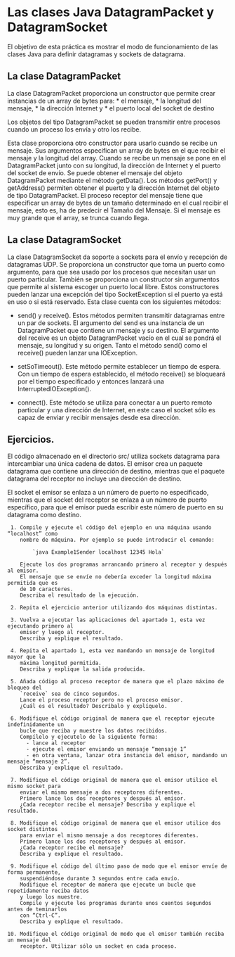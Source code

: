 # Las clases Java DatagramPacket y DatagramSocket

El objetivo de esta práctica es mostrar el modo de funcionamiento de las
clases Java para definir datagramas y sockets de datagrama.

## La clase DatagramPacket

  La clase DatagramPacket proporciona un constructor que permite crear instancias de
  un array de bytes para: 
    * el mensaje, 
    * la longitud del mensaje, 
    * la dirección Internet y 
    * el puerto local del socket de destino

  Los objetos del tipo DatagramPacket se pueden transmitir entre procesos cuando un
  proceso los envía y otro los recibe.

  Esta clase proporciona otro constructor para usarlo cuando se recibe un mensaje. 
  Sus argumentos especifican un array de bytes en el que recibir el mensaje y 
  la longitud del array. 
  Cuando se recibe un mensaje se pone en el DatagramPacket junto con su longitud,
  la dirección de Internet y el puerto del socket de envío.
  Se puede obtener el mensaje del objeto DatagramPacket mediante el método getData().
  Los métodos getPort() y getAddress() permiten obtener el puerto y la dirección
  Internet del objeto de tipo DatagramPacket.
  El proceso receptor del mensaje tiene que especificar un array de bytes de un tamaño
  determinado en el cual recibir el mensaje, esto es, ha de predecir el Tamaño del Mensaje. 
  Si el mensaje es muy grande que el array, se trunca cuando llega. 

## La clase DatagramSocket

  La clase DatagramSocket da soporte a sockets para el envío y recepción de datagramas UDP.
  Se proporciona un constructor que toma un puerto como argumento, para que sea
  usado por los procesos que necesitan usar un puerto particular. 
  También se proporciona un constructor sin argumentos que permite al sistema escoger un 
  puerto local libre. 
  Estos constructores pueden lanzar una excepción del tipo SocketException si el puerto ya
  está en uso o si está reservado.
  Esta clase cuenta con los siguientes métodos:

  * send() y receive().
    Estos métodos permiten transmitir datagramas entre un par de sockets. 
    El argumento del send es una instancia de un DatagramPacket que contiene un mensaje
    y su destino. 
    El argumento del receive es un objeto DatagramPacket vacío en el cual se pondrá el mensaje, 
    su longitud y su origen. 
    Tanto el método send() como el receive() pueden lanzar una IOException.
 
  * setSoTimeout().
    Este método permite establecer un tiempo de espera. 
    Con un tiempo de espera establecido, el método receive() se bloqueará por el tiempo 
    especificado y entonces lanzará una InterruptedIOException().

  * connect().
    Este método se utiliza para conectar a un puerto remoto particular y una dirección
    de Internet, en este caso el socket sólo es capaz de enviar y recibir mensajes desde
    esa dirección.

## Ejercicios.

  El código almacenado en el directorio src/ utiliza sockets datagrama para intercambiar 
  una única cadena de datos. 
  El emisor crea un paquete datagrama que contiene una dirección de destino, mientras que 
  el paquete datagrama del receptor no incluye una dirección de destino.

  El socket el emisor se enlaza a un número de puerto no especificado, mientras que el
  socket del receptor se enlaza a un número de puerto específico, para que el emisor pueda
  escribir este número de puerto en su datagrama como destino.

     1. Compile y ejecute el código del ejemplo en una máquina usando “localhost” como
        nombre de máquina. Por ejemplo se puede introducir el comando:
     
            `java Example1Sender localhost 12345 Hola`
   
        Ejecute los dos programas arrancando primero al receptor y después al emisor. 
        El mensaje que se envíe no debería exceder la longitud máxima permitida que es 
        de 10 caracteres.
        Describa el resultado de la ejecución.
   
     2. Repita el ejercicio anterior utilizando dos máquinas distintas. 
   
     3. Vuelva a ejecutar las aplicaciones del apartado 1, esta vez ejecutando primero al
        emisor y luego al receptor.
        Describa y explique el resultado.
   
     4. Repita el apartado 1, esta vez mandando un mensaje de longitud mayor que la
        máxima longitud permitida.
        Describa y explique la salida producida.
   
     5. Añada código al proceso receptor de manera que el plazo máximo de bloqueo del
        `receive` sea de cinco segundos. 
        Lance el proceso receptor pero no el proceso emisor.
        ¿Cuál es el resultado? Descríbalo y explíquelo.
   
     6. Modifique el código original de manera que el receptor ejecute indefinidamente un
        bucle que reciba y muestre los datos recibidos. 
        Compílelo y ejecutelo de la siguiente forma:
          - lance al receptor
          - ejecute el emisor enviando un mensaje “mensaje 1”
          - en otra ventana, lanzar otra instancia del emisor, mandando un mensaje “mensaje 2”.
        Describa y explique el resultado.
   
     7. Modifique el código original de manera que el emisor utilice el mismo socket para
        enviar el mismo mensaje a dos receptores diferentes. 
        Primero lance los dos receptores y después al emisor. 
        ¿Cada receptor recibe el mensaje? Describa y explique el resultado.
   
     8. Modifique el código original de manera que el emisor utilice dos socket distintos
        para enviar el mismo mensaje a dos receptores diferentes. 
        Primero lance los dos receptores y después al emisor. 
        ¿Cada receptor recibe el mensaje? 
        Describa y explique el resultado.
   
     9. Modifique el código del último paso de modo que el emisor envíe de forma permanente,
        suspendiéndose durante 3 segundos entre cada envío.
        Modifique el receptor de manera que ejecute un bucle que repetidamente reciba datos
        y luego los muestre.
        Compile y ejecute los programas durante unos cuentos segundos antes de teminarlos
        con “Ctrl-C”.
        Describa y explique el resultado.
   
    10. Modifique el código original de modo que el emisor también reciba un mensaje del
        receptor. Utilizar sólo un socket en cada proceso. 
